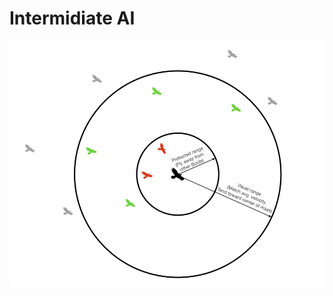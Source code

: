 # Intermidiate AI
 
![Flock](https://github.com/Loris-Moreau/Intermidiate-AI/blob/main/Images/flock.png "Flock Principle")
